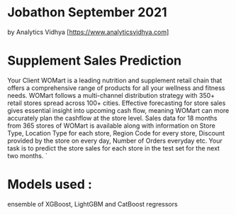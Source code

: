 # Jobathon September 2021
by Analytics Vidhya [https://www.analyticsvidhya.com]

# Supplement Sales Prediction

Your Client WOMart is a leading nutrition and supplement retail chain that offers a comprehensive range of products for all your wellness and fitness needs. WOMart follows a multi-channel distribution strategy with 350+ retail stores spread across 100+ cities. Effective forecasting for store sales gives essential insight into upcoming cash flow, meaning WOMart can more accurately plan the cashflow at the store level. Sales data for 18 months from 365 stores of WOMart is available along with information on Store Type, Location Type for each store, Region Code for every store, Discount provided by the store on every day, Number of Orders everyday etc. Your task is to predict the store sales for each store in the test set for the next two months.  `

# Models used :
ensemble of XGBoost, LightGBM and CatBoost regressors
